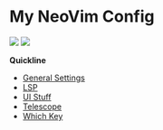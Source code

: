 # My NeoVim Config

<img src="https://img.shields.io/badge/Lua-2C2D72?style=for-the-badge&logo=lua&logoColor=white " />
<img src="https://img.shields.io/badge/NeoVim-%2357A143.svg?&style=for-the-badge&logo=neovim&logoColor=white" />

**Quickline**

- [General Settings](https://github.com/Iamafnan/my-nvimrc/tree/main/lua/general)
- [LSP](https://github.com/Iamafnan/my-nvimrc/tree/main/lua/lsp)
- [UI Stuff](https://github.com/Iamafnan/my-nvimrc/tree/main/lua/ui)
- [Telescope](https://github.com/Iamafnan/my-nvimrc/tree/main/lua/telescope)
- [Which Key](https://github.com/Iamafnan/my-nvimrc/tree/main/lua/whichkey)
